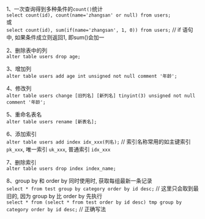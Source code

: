 1、一次查询得到多种条件的`count()`统计   
`select count(id), count(name='zhangsan' or null) from users;`   
或   
`select count(id), sum(if(name='zhangsan', 1, 0)) from users;` // if 语句中, 如果条件成立则返回1, 即sum()会加一   

2、删除表中的列   
`alter table users drop age;`   

3、增加列   
`alter table users add age int unsigned not null comment '年龄';`   

4、修改列   
`alter table users change [旧列名] [新列名] tinyint(3) unsigned not null comment '年龄';`   

5、重命名表名   
`alter table users rename [新表名];`   

6、添加索引   
`alter table users add index idx_xxx(列名);` // 索引名称常用的如主键索引 `pk_xxx`, 唯一索引 `uk_xxx`, 普通索引 `idx_xxx`   

7、删除索引   
`alter table users drop index index_name;`   

8、group by 和 order by 同时使用时, 获取每组最新一条记录   
`select * from test group by category order by id desc;` // 这里只会取到最旧的, 因为 group by 比 order by 先执行   
`select * from (select * from test order by id desc) tmp group by category order by id desc;` // 正确写法   
